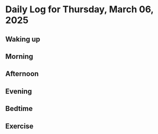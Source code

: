 # Daily Log for Thursday, March 06, 2025

## Waking up

## Morning

## Afternoon

## Evening

## Bedtime

## Exercise
